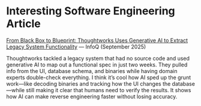 # Interesting Software Engineering Article

[From Black Box to Blueprint: Thoughtworks Uses Generative AI to Extract Legacy System Functionality](https://www.infoq.com/news/2025/09/tw-blackbox/) — InfoQ (September 2025)

Thoughtworks tackled a legacy system that had no source code and used generative AI to map out a functional spec in just two weeks. They pulled info from the UI, database schema, and binaries while having domain experts double-check everything. I think it’s cool how AI sped up the grunt work—like decoding binaries and tracking how the UI changes the database—while still making it clear that humans need to verify the results. It shows how AI can make reverse engineering faster without losing accuracy.